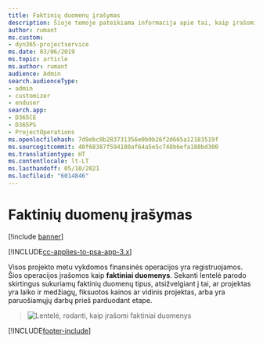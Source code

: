 ```yaml
---
title: Faktinių duomenų įrašymas
description: Šioje temoje pateikiama informacija apie tai, kaip įrašomi faktiniai duomenys.
author: rumant
ms.custom:
- dyn365-projectservice
ms.date: 03/06/2019
ms.topic: article
ms.author: rumant
audience: Admin
search.audienceType:
- admin
- customizer
- enduser
search.app:
- D365CE
- D365PS
- ProjectOperations
ms.openlocfilehash: 7d9ebc0b283731356e0b9b26f2d665a12183519f
ms.sourcegitcommit: 40f68387f594180af64a5e5c748b6efa188bd300
ms.translationtype: HT
ms.contentlocale: lt-LT
ms.lasthandoff: 05/10/2021
ms.locfileid: "6014846"
---
```

# <a name="recording-actuals"></a>Faktinių duomenų įrašymas 

[!include [banner](../includes/psa-now-project-operations.md)]

[!INCLUDE[cc-applies-to-psa-app-3.x](../includes/cc-applies-to-psa-app-3x.md)]

Visos projekto metu vykdomos finansinės operacijos yra registruojamos. Šios operacijos įrašomos kaip **faktiniai duomenys**. Sekanti lentelė parodo skirtingus sukuriamų faktinių duomenų tipus, atsižvelgiant į tai, ar projektas yra laiko ir medžiagų, fiksuotos kainos ar vidinis projektas, arba yra paruošiamųjų darbų prieš parduodant etape.

> ![Lentelė, rodanti, kaip įrašomi faktiniai duomenys](media/advanced-table2.png)


[!INCLUDE[footer-include](../includes/footer-banner.md)]